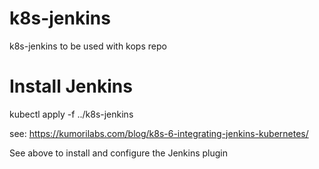 # k8s-jenkins
k8s-jenkins to be used with kops repo

# Install Jenkins
kubectl apply -f ../k8s-jenkins

see: https://kumorilabs.com/blog/k8s-6-integrating-jenkins-kubernetes/

See above to install and configure the Jenkins plugin
